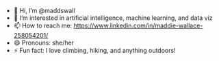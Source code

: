 - 👋 Hi, I’m @maddswall
- 👀 I’m interested in artificial intelligence, machine learning, and data viz
- 📫 How to reach me: https://www.linkedin.com/in/maddie-wallace-258054201/ 
- 😄 Pronouns: she/her
- ⚡ Fun fact: I love climbing, hiking, and anything outdoors! 

<!---
maddswall/maddswall is a ✨ special ✨ repository because its `README.md` (this file) appears on your GitHub profile.
You can click the Preview link to take a look at your changes.
--->
